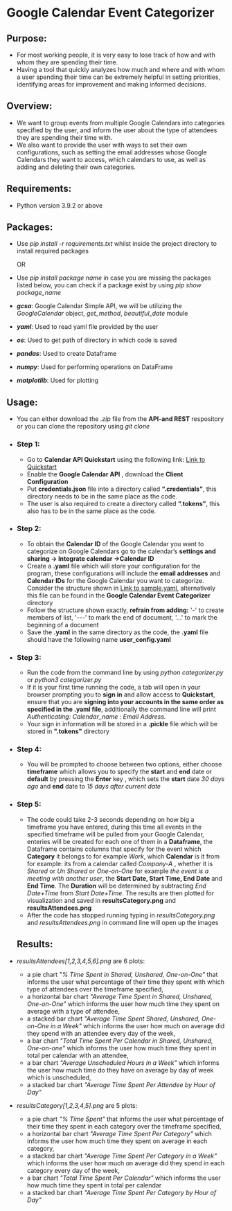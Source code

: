 # Google Calendar Event Categorizer
## Purpose:
- For most working people, it is very easy to lose track of how and with whom they are spending their time. 
- Having a tool that quickly analyzes how much and where and with whom a user spending their time can be extremely helpful in setting priorities, identifying areas for improvement and making informed decisions. 

## Overview:
- We want to group events from multiple Google Calendars into categories specified by the user, and inform the user about the type of attendees they are spending their time with. 
- We also want to provide the user with ways to set their own configurations, such as setting the email addresses whose Google Calendars they want to access, which calendars to use, as well as adding and deleting their own categories.

## Requirements:
- Python version 3.9.2 or above

## Packages:
- Use *pip install -r requirements.txt* whilst inside the project directory to install required packages

  OR

- Use *pip install package name* in case you are missing the packages listed below, you can check if a package exist by using *pip show package_name*
- ***gcsa***: Google Calendar Simple API, we  will be utilizing the *GoogleCalendar* object, *get_method*, *beautiful_date* module
- ***yaml***: Used to read yaml file provided by the user
- ***os***: Used to get path of directory in which code is saved
- ***pandas***: Used to create Dataframe
- ***numpy***: Used for performing operations on DataFrame
- ***matplotlib***: Used for plotting

## Usage:
- You can either download the *.zip* file from the **API-and REST** respository or you can clone the repository using *git clone*
- ### Step 1:   
  - Go to **Calendar API Quickstart** using the following link: [Link to Quickstart](https://developers.google.com/calendar/quickstart/python#step_1_turn_on_the )
  - Enable the **Google Calendar API** , download the **Client Configuration** 
  - Put **credentials.json** file into a directory called **“.credentials”**, this directory needs to be in the same place as the code.  
  - The user is also required to create a directory called **“.tokens”**, this also has to be in the same place as the code. 

- ### Step 2:
  - To obtain the **Calendar ID** of the Google Calendar you want to categorize on Google Calendars go to the calendar’s **settings and sharing -> Integrate calendar ->Calendar ID** 
  - Create a **.yaml** file which will store your configuration for the program, these configurations will include the **email addresses** and **Calendar IDs** for the Google Calendar you want to categorize. Consider the structure shown in [Link to sample.yaml](./sample.yaml), alternatively this file can be found in the **Google Calendar Event Categorizer** directory
  - Follow the structure shown exactly, **refrain from adding:** '-' to create members of list, '---' to mark the end of document, '...' to mark the beginning of a document
  - Save the **.yaml** in the same directory as the code, the **.yaml** file should have the following name **user_config.yaml**

- ### Step 3:
  - Run the code from the command line by using *python categorizer.py* or *python3 categorizer.py*
  - If it is your first time running the code, a tab will open in your browser prompting you to **sign in** and allow access to **Quickstart**, ensure that you are **signing into your accounts in the same order as specified in the .yaml file**, additionally the command line will print *Authenticating: Calendar_name : Email Address.*
  - Your sign in information will be stored in a **.pickle** file which will be stored in **".tokens"** directory 

- ### Step 4:
  - You will be prompted to choose between two options, either choose **timeframe** which allows you to specify the **start** and **end** date or **default**  by pressing the **Enter** key , which sets the **start** date *30 days ago* and **end** date to *15 days after current date* 
- ### Step 5:
  - The code could take 2-3 seconds depending on how big a timeframe you have entered, during this time all events in the specified timeframe will be pulled from your Google Calendar, enteries will be created for each one of them in a **Dataframe**, the Dataframe contains columns that specify for the event which **Category** it belongs to for example *Work*, which **Calendar** is it from for example: its from a calendar called *Company-A* , whether it is *Shared* or *Un Shared* or *One-on-One* for example *the event is a meeting with another user*, the **Start Date, Start Time, End Date** and **End Time**. The **Duration** will be determined by subtracting *End Date+Time* from *Start Date+Time*. The results are then plotted for visualization and saved in **resultsCategory.png** and **resultsAttendees.png** 
  - After the code has stopped running typing in *resultsCategory.png* and  *resultsAttendees.png* in command line will open up the images
  
  ## Results:
 - *resultsAttendees[1,2,3,4,5,6].png* are 6 plots: 
    - a pie chart *"% Time Spent in Shared, Unshared, One-on-One"* that informs the user what percentage of their time they spent with which type of attendees over the timeframe specified, 
    - a horizontal bar chart *"Average Time Spent in Shared, Unshared, One-on-One"* which informs the user how much time they spent on average with a type of attendee, 
    - a stacked bar chart *"Average Time Spent Shared, Unshared, One-on-One in a Week"* which informs the user how much on average did they spend with an attendee every day of the week, 
    - a bar chart *"Total Time Spent Per Calendar in Shared, Unshared, One-on-one"* which informs the user how much time they spent in total per calendar with an attendee, 
    - a bar chart *"Average Unscheduled Hours in a Week"* which informs the user how much time do they have on average by day of week which is unscheduled,
    - a stacked bar chart *"Average Time Spent Per Attendee by Hour of Day"*

- *resultsCategory[1,2,3,4,5].png* are 5 plots: 
    -  a pie chart *"% Time Spent"* that informs the user what percentage of their time they spent in each category over the timeframe specified, 
    -  a horizontal bar chart *"Average TIme Spent Per Category"* which informs the user how much time they spent on average in each category, 
    -  a stacked bar chart *"Average Time Spent Per Category in a Week"* which informs the user how much on average did they spend in each category every day of the week, 
    -  a bar chart *"Total Time Spent Per Calendar"* which informs the user how much time they spent in total per calendar
    -  a stacked bar chart *"Average Time Spent Per Category by Hour of Day"*
  
    

       
  
